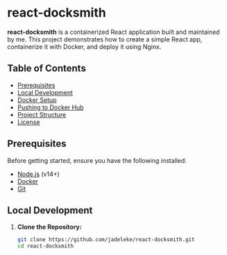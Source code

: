 # react-docksmith

**react-docksmith** is a containerized React application built and maintained by me. This project demonstrates how to create a simple React app, containerize it with Docker, and deploy it using Nginx.

## Table of Contents

- [Prerequisites](#prerequisites)
- [Local Development](#local-development)
- [Docker Setup](#docker-setup)
- [Pushing to Docker Hub](#pushing-to-docker-hub)
- [Project Structure](#project-structure)
- [License](#license)

## Prerequisites

Before getting started, ensure you have the following installed:

- [Node.js](https://nodejs.org/) (v14+)
- [Docker](https://www.docker.com/get-started)
- [Git](https://git-scm.com/)

## Local Development

1. **Clone the Repository:**

   ```bash
   git clone https://github.com/jadeleke/react-docksmith.git
   cd react-docksmith

